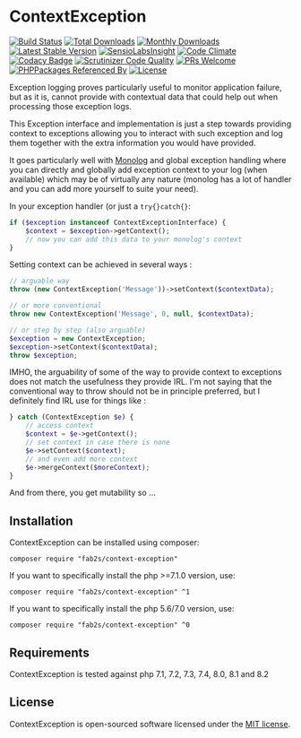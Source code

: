 # ContextException

[![Build Status](https://travis-ci.org/fab2s/ContextException.svg?branch=master)](https://travis-ci.org/fab2s/ContextException) [![Total Downloads](https://poser.pugx.org/fab2s/context-exception/downloads)](https://packagist.org/packages/fab2s/context-exception) [![Monthly Downloads](https://poser.pugx.org/fab2s/context-exception/d/monthly)](https://packagist.org/packages/fab2s/context-exception) [![Latest Stable Version](https://poser.pugx.org/fab2s/context-exception/v/stable)](https://packagist.org/packages/fab2s/context-exception) [![SensioLabsInsight](https://insight.sensiolabs.com/projects/d11fb66a-3e46-4b88-813a-04bd105d3103/mini.png)](https://insight.sensiolabs.com/projects/d11fb66a-3e46-4b88-813a-04bd105d3103) [![Code Climate](https://codeclimate.com/github/fab2s/ContextException/badges/gpa.svg)](https://codeclimate.com/github/fab2s/ContextException) [![Codacy Badge](https://api.codacy.com/project/badge/Grade/bc3d2572e1a74996883095054ec3c937)](https://www.codacy.com/app/fab2s/ContextException) [![Scrutinizer Code Quality](https://scrutinizer-ci.com/g/fab2s/ContextException/badges/quality-score.png?b=master)](https://scrutinizer-ci.com/g/fab2s/ContextException/?branch=master) [![PRs Welcome](https://img.shields.io/badge/PRs-welcome-brightgreen.svg?style=flat)](http://makeapullrequest.com) [![PHPPackages Referenced By](http://phppackages.org/p/fab2s/context-exception/badge/referenced-by.svg)](http://phppackages.org/p/fab2s/context-exception) [![License](https://poser.pugx.org/fab2s/nodalflow/license)](https://packagist.org/packages/fab2s/yaetl)

Exception logging proves particularly useful to monitor application failure, but as it is, cannot provide with contextual data that could help out when processing those exception logs.

This Exception interface and implementation is just a step towards providing context to exceptions allowing you to interact with such exception and log them together with the extra information you would have provided.

It goes particularly well with [Monolog](https://github.com/Seldaek/monolog) and global exception handling where you can directly and globally add exception context to your log (when available) which may be of virtually any nature (monolog has a lot of handler and you can add more yourself to suite your need).

In your exception handler (or just a `try{}catch{}`:
```php
if ($exception instanceof ContextExceptionInterface) {
    $context = $exception->getContext();
    // now you can add this data to your monolog's context
}
```

Setting context can be achieved in several ways :
```php
// arguable way
throw (new ContextException('Message'))->setContext($contextData);

// or more conventional
throw new ContextException('Message', 0, null, $contextData);

// or step by step (also arguable)
$exception = new ContextException;
$exception->setContext($contextData);
throw $exception;
```

IMHO, the arguability of some of the way to provide context to exceptions does not match the usefulness they provide IRL. I'm not saying that the conventional way to throw should not be in principle preferred, but I definitely find IRL use for things like :
```php
} catch (ContextException $e) {
    // access context
    $context = $e->getContext();
    // set context in case there is none
    $e->setContext($context);
    // and even add more context
    $e->mergeContext($moreContext);
}
```

And from there, you get mutability so ...

## Installation

ContextException can be installed using composer:

```
composer require "fab2s/context-exception"
```

If you want to specifically install the php >=7.1.0 version, use:

```
composer require "fab2s/context-exception" ^1
```

If you want to specifically install the php 5.6/7.0 version, use:

```
composer require "fab2s/context-exception" ^0
```

## Requirements

ContextException is tested against php 7.1, 7.2, 7.3, 7.4, 8.0, 8.1 and 8.2

## License

ContextException is open-sourced software licensed under the [MIT license](http://opensource.org/licenses/MIT).
